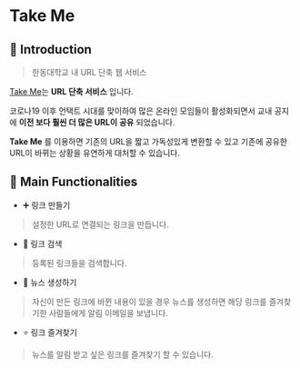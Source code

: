 # Take Me

## 🤗 Introduction

> 한동대학교 내 URL 단축 웹 서비스

[Take Me](http://takeme.kr)는 __URL 단축 서비스__ 입니다.

코로나19 이후 언택트 시대를 맞이하여 많은 온라인 모임들이 활성화되면서
교내 공지에 __이전 보다 훨씬 더 많은 URL이 공유__ 되었습니다.

__Take Me__ 를 이용하면 기존의 URL을 짧고 가독성있게 변환할 수 있고
기존에 공유한 URL이 바뀌는 상황을 유연하게 대처할 수 있습니다.



## 🚗 Main Functionalities
- ➕ 링크 만들기
> 설정한 URL로 연결되는 링크을 만듭니다.

- 🔎 링크 검색
> 등록된 링크들을 검색합니다.

- 📰 뉴스 생성하기
> 자신이 만든 링크에 바뀐 내용이 있을 경우 뉴스를 생성하면 해당 링크를 즐겨찾기한 사람들에게 알림 이메일을 보냅니다.

- ⭐️ 링크 즐겨찾기
> 뉴스를 알림 받고 싶은 링크를 즐겨찾기 할 수 있습니다.
